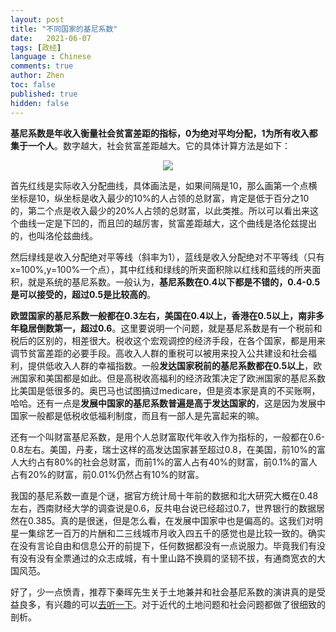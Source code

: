 ```yaml
---
layout: post
title: "不同国家的基尼系数"
date:   2021-06-07
tags: [政经]
language : Chinese
comments: true
author: Zhen
toc: false
published: true
hidden: false
---
```

**基尼系数是年收入衡量社会贫富差距的指标，0为绝对平均分配，1为所有收入都集于一个人**。数字越大，社会贫富差距越大。它的具体计算方法是如下：
<p align="center"> <img src="{{ site.imageurl }}/基尼系数.png"> </p> 

首先红线是实际收入分配曲线，具体画法是，如果间隔是10，那么画第一个点横坐标是10，纵坐标是收入最少的10%的人占领的总财富，肯定是低于百分之10的，第二个点是收入最少的20%人占领的总财富，以此类推。所以可以看出来这个曲线一定是下凹的，而且凹的越厉害，贫富差距越大，这个曲线是洛伦兹提出的，也叫洛伦兹曲线。

然后绿线是收入分配绝对平等线（斜率为1），蓝线是收入分配绝对不平等线（只有x=100%,y=100%一个点），其中红线和绿线的所夹面积除以红线和蓝线的所夹面积，就是系统的基尼系数。一般认为，**基尼系数在0.4以下都是不错的，0.4-0.5是可以接受的，超过0.5是比较高的**。

**欧盟国家的基尼系数一般都在0.3左右，美国在0.4以上，香港在0.5以上，南非多年稳居倒数第一，超过0.6**。这里要说明一个问题，就是基尼系数是有一个税前和税后的区别的，相差很大。税收这个宏观调控的经济手段，在各个国家，都是用来调节贫富差距的必要手段。高收入人群的重税可以被用来投入公共建设和社会福利，提供低收入人群的幸福指数。一般**发达国家税前的基尼系数都在0.5以上**，欧洲国家和美国都是如此。但是高税收高福利的经济政策决定了欧洲国家的基尼系数比美国是低很多的。奥巴马也试图搞过medicare，但是资本家是真的不买账啊，哈哈。还有一点是**发展中国家的基尼系数普遍是高于发达国家的**，这是因为发展中国家一般都是低税收低福利制度，而且有一部人是先富起来的嘛。

还有一个叫财富基尼系数，是用个人总财富取代年收入作为指标的，一般都在0.6-0.8左右。美国，丹麦，瑞士这样的高发达国家甚至超过0.8，在美国，前10%的富人大约占有80%的社会总财富，而前1%的富人占有40%的财富，前0.1%的富人占有20%的财富，前0.01%仍然占有10%的财富。

我国的基尼系数一直是个谜，据官方统计局十年前的数据和北大研究大概在0.48左右，西南财经大学的调查说是0.6，反共电台说已经超过0.7，世界银行的数据居然在0.385。真的是很迷，但是怎么看，在发展中国家中也是偏高的。这我们对明星一集综艺一百万的片酬和二三线城市月收入四五千的感觉也是比较一致的。确实在没有言论自由和信息公开的前提下，任何数据都没有一点说服力。毕竟我们有没有没有没有全票通过的众志成城，有十里山路不换肩的坚韧不拔，有通商宽衣的大国风范。

好了，少一点愤青，推荐下秦晖先生关于土地兼并和社会基尼系数的演讲真的是受益良多，有兴趣的可以[去听一下](https://www.youtube.com/watch?v=W_6J7wK04fQ)。对于近代的土地问题和社会问题都做了很细致的剖析。
<!--stackedit_data:
eyJoaXN0b3J5IjpbMTA4NTUzMTQxOSw1NTM0NTAxMTksLTExOT
IwMDM3NTgsMTI5OTEzMjU5MSw4NTc1NzQ3NDddfQ==
-->